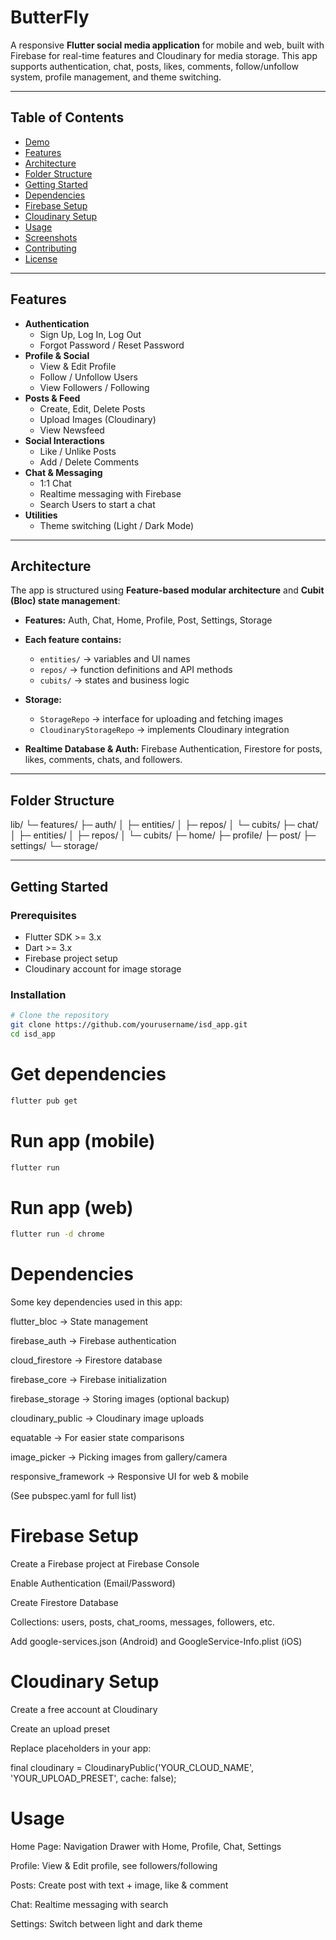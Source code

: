 # ButterFly

A responsive **Flutter social media application** for mobile and web, built with Firebase for real-time features and Cloudinary for media storage. This app supports authentication, chat, posts, likes, comments, follow/unfollow system, profile management, and theme switching.

---

## Table of Contents

- [Demo](#demo)  
- [Features](#features)  
- [Architecture](#architecture)  
- [Folder Structure](#folder-structure)  
- [Getting Started](#getting-started)  
- [Dependencies](#dependencies)  
- [Firebase Setup](#firebase-setup)  
- [Cloudinary Setup](#cloudinary-setup)  
- [Usage](#usage)  
- [Screenshots](#screenshots)  
- [Contributing](#contributing)  
- [License](#license)

---

## Features

- **Authentication**
  - Sign Up, Log In, Log Out  
  - Forgot Password / Reset Password
- **Profile & Social**
  - View & Edit Profile  
  - Follow / Unfollow Users  
  - View Followers / Following  
- **Posts & Feed**
  - Create, Edit, Delete Posts  
  - Upload Images (Cloudinary)  
  - View Newsfeed  
- **Social Interactions**
  - Like / Unlike Posts  
  - Add / Delete Comments  
- **Chat & Messaging**
  - 1:1 Chat  
  - Realtime messaging with Firebase  
  - Search Users to start a chat
- **Utilities**
  - Theme switching (Light / Dark Mode)  

---

## Architecture

The app is structured using **Feature-based modular architecture** and **Cubit (Bloc) state management**:

- **Features:** Auth, Chat, Home, Profile, Post, Settings, Storage  
- **Each feature contains:**  
  - `entities/` → variables and UI names  
  - `repos/` → function definitions and API methods  
  - `cubits/` → states and business logic  

- **Storage:**  
  - `StorageRepo` → interface for uploading and fetching images  
  - `CloudinaryStorageRepo` → implements Cloudinary integration  

- **Realtime Database & Auth:** Firebase Authentication, Firestore for posts, likes, comments, chats, and followers.

---

## Folder Structure

lib/
└─ features/
├─ auth/
│ ├─ entities/
│ ├─ repos/
│ └─ cubits/
├─ chat/
│ ├─ entities/
│ ├─ repos/
│ └─ cubits/
├─ home/
├─ profile/
├─ post/
├─ settings/
└─ storage/

---

## Getting Started

### Prerequisites

- Flutter SDK >= 3.x  
- Dart >= 3.x  
- Firebase project setup  
- Cloudinary account for image storage  

### Installation

```bash
# Clone the repository
git clone https://github.com/yourusername/isd_app.git
cd isd_app
```

# Get dependencies
```bash
flutter pub get
```

# Run app (mobile)
```bash
flutter run
```

# Run app (web)
```bash
flutter run -d chrome
```

# Dependencies
Some key dependencies used in this app:

flutter_bloc → State management

firebase_auth → Firebase authentication

cloud_firestore → Firestore database

firebase_core → Firebase initialization

firebase_storage → Storing images (optional backup)

cloudinary_public → Cloudinary image uploads

equatable → For easier state comparisons

image_picker → Picking images from gallery/camera

responsive_framework → Responsive UI for web & mobile

(See pubspec.yaml for full list)

# Firebase Setup
Create a Firebase project at Firebase Console

Enable Authentication (Email/Password)

Create Firestore Database

Collections: users, posts, chat_rooms, messages, followers, etc.

Add google-services.json (Android) and GoogleService-Info.plist (iOS)

# Cloudinary Setup
Create a free account at Cloudinary

Create an upload preset

Replace placeholders in your app:

final cloudinary = CloudinaryPublic('YOUR_CLOUD_NAME', 'YOUR_UPLOAD_PRESET', cache: false);
# Usage
Home Page: Navigation Drawer with Home, Profile, Chat, Settings

Profile: View & Edit profile, see followers/following

Posts: Create post with text + image, like & comment

Chat: Realtime messaging with search

Settings: Switch between light and dark theme

